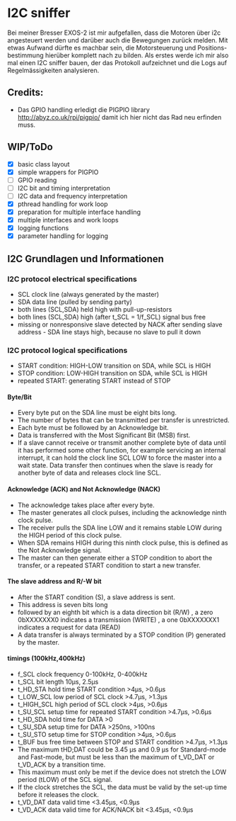 # I2C sniffer

Bei meiner Bresser EXOS-2 ist mir aufgefallen, dass die Motoren über i2c angesteuert werden und darüber auch
die Bewegungen zurück melden. Mit etwas Aufwand dürfte es machbar sein, die Motorsteuerung und Positions-
bestimmung hierüber komplett nach zu bilden. Als erstes werde ich mir also mal einen I2C sniffer bauen, der
das Protokoll aufzeichnet und die Logs auf Regelmässigkeiten analysieren.

## Credits:
- Das GPIO handling erledigt die PIGPIO library http://abyz.co.uk/rpi/pigpio/ damit ich hier nicht das Rad
 neu erfinden muss.

## WIP/ToDo
- [x] basic class layout
- [x] simple wrappers for PIGPIO
- [ ] GPIO reading
- [ ] I2C bit and timing interpretation
- [ ] I2C data and frequency interpretation
- [x] pthread handling for work loop
- [x] preparation for multiple interface handling
- [x] multiple interfaces and work loops
- [x] logging functions
- [x] parameter handling for logging

## I2C Grundlagen und Informationen
### I2C protocol electrical specifications
- SCL clock line (always generated by the master)
- SDA data line (pulled by sending party)
- both lines (SCL,SDA) held high with pull-up-resistors
- both lines (SCL,SDA) high (after t_SCL = 1/f_SCL) signal bus free
- missing or nonresponsive slave detected by NACK after sending slave address - SDA line stays high, because no slave to pull it down

### I2C protocol logical specifications
- START condition: HIGH-LOW transition on SDA, while SCL is HIGH
- STOP condition: LOW-HIGH transition on SDA, while SCL is HIGH
- repeated START: generating START instead of STOP

#### Byte/Bit
- Every byte put on the SDA line must be eight bits long.
- The number of bytes that can be transmitted per transfer is unrestricted.
- Each byte must be followed by an Acknowledge bit.
- Data is transferred with the Most Significant Bit (MSB) first.
- If a slave cannot receive or transmit another complete byte of data until it has performed some other function, for example
 servicing an internal interrupt, it can hold the clock line SCL LOW to force the master into a wait state.
 Data transfer then continues when the slave is ready for another byte of data and releases clock line SCL.

#### Acknowledge (ACK) and Not Acknowledge (NACK)
- The acknowledge takes place after every byte.
- The master generates all clock pulses, including the acknowledge ninth clock pulse.
- The receiver pulls the SDA line LOW and it remains stable LOW during the HIGH period of this clock pulse.
- When SDA remains HIGH during this ninth clock pulse, this is defined as the Not Acknowledge signal.
- The master can then generate either a STOP condition to abort the transfer, or a repeated START condition to start a new transfer.

#### The slave address and R/-W bit
- After the START condition (S), a slave address is sent.
- This address is seven bits long
- followed by an eighth bit which is a data direction bit (R/W)
  , a zero 0bXXXXXXX0 indicates a transmission (WRITE)
  , a one 0bXXXXXXX1 indicates a request for data (READ)
- A data transfer is always terminated by a STOP condition (P) generated by the master.

#### timings (100kHz,400kHz)
- f_SCL clock frequency 0-100kHz, 0-400kHz
- t_SCL bit length 10&micro;s, 2.5&micro;s
- t_HD_STA hold time START condition &gt;4&micro;s, &gt;0.6&micro;s
- t_LOW_SCL low period of SCL clock &gt;4.7&micro;s, &gt;1.3&micro;s
- t_HIGH_SCL high period of SCL clock &gt;4&micro;s, &gt;0.6&micro;s
- t_SU_SCL setup time for repeated START condition &gt;4.7&micro;s, &gt;0.6&micro;s
- t_HD_SDA hold time for DATA &gt;0
- t_SU_SDA setup time for DATA &gt;250ns, &gt;100ns
- t_SU_STO setup time for STOP condition &gt;4&micro;s, &gt;0.6&micro;s
- t_BUF bus free time between STOP and START condition &gt;4.7&micro;s, &gt;1.3&micro;s
- The maximum tHD;DAT could be 3.45 &micro;s and 0.9 &micro;s for Standard-mode and Fast-mode, but must be less than the maximum of t_VD_DAT or t_VD_ACK by a transition time.
- This maximum must only be met if the device does not stretch the LOW period (tLOW) of the SCL signal.
- If the clock stretches the SCL, the data must be valid by the set-up time before it releases the clock.
- t_VD_DAT data valid time &lt;3.45&micro;s, &lt;0.9&micro;s
- t_VD_ACK data valid time for ACK/NACK bit &lt;3.45&micro;s, &lt;0.9&micro;s
